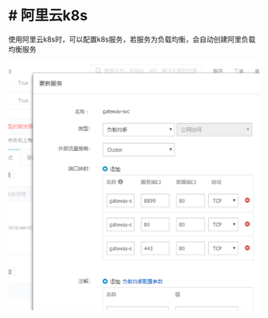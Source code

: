 # # 阿里云k8s

使用阿里云k8s时，可以配置k8s服务，若服务为负载均衡，会自动创建阿里负载均衡服务

![1584760006449](./${img}\1584760006449.png)